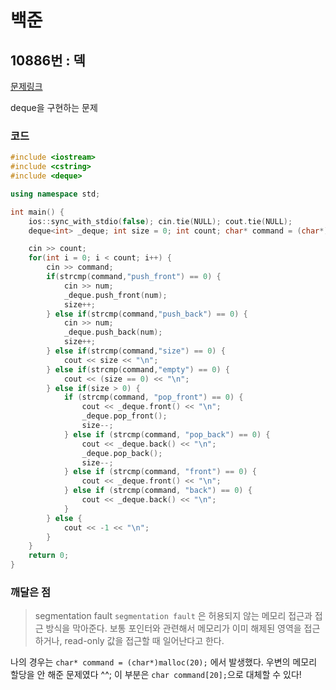 # 백준

## 10886번 : 덱

[문제링크](https://www.acmicpc.net/problem/10886)

deque을 구현하는 문제


### 코드

```c++
#include <iostream>
#include <cstring>
#include <deque>

using namespace std;

int main() {
    ios::sync_with_stdio(false); cin.tie(NULL); cout.tie(NULL);
    deque<int> _deque; int size = 0; int count; char* command = (char*)malloc(20); int num;

    cin >> count;
    for(int i = 0; i < count; i++) {
        cin >> command;
        if(strcmp(command,"push_front") == 0) {
            cin >> num;
            _deque.push_front(num);
            size++;
        } else if(strcmp(command,"push_back") == 0) {
            cin >> num;
            _deque.push_back(num);
            size++;
        } else if(strcmp(command,"size") == 0) {
            cout << size << "\n";
        } else if(strcmp(command,"empty") == 0) {
            cout << (size == 0) << "\n";
        } else if(size > 0) {
            if (strcmp(command, "pop_front") == 0) {
                cout << _deque.front() << "\n";
                _deque.pop_front();
                size--;
            } else if (strcmp(command, "pop_back") == 0) {
                cout << _deque.back() << "\n";
                _deque.pop_back();
                size--;
            } else if (strcmp(command, "front") == 0) {
                cout << _deque.front() << "\n";
            } else if (strcmp(command, "back") == 0) {
                cout << _deque.back() << "\n";
            }
        } else {
            cout << -1 << "\n";
        }
    }
    return 0;
}
```

### 깨달은 점

> segmentation fault
`segmentation fault` 은 허용되지 않는 메모리 접근과 접근 방식을 막아준다.
보통 포인터와 관련해서 메모리가 이미 해제된 영역을 접근하거나, read-only 값을 접근할 때 일어난다고 한다.

나의 경우는 `char* command = (char*)malloc(20);` 에서 발생했다.
우변의 메모리 할당을 안 해준 문제였다 ^^;
이 부분은 `char command[20];`으로 대체할 수 있다!
